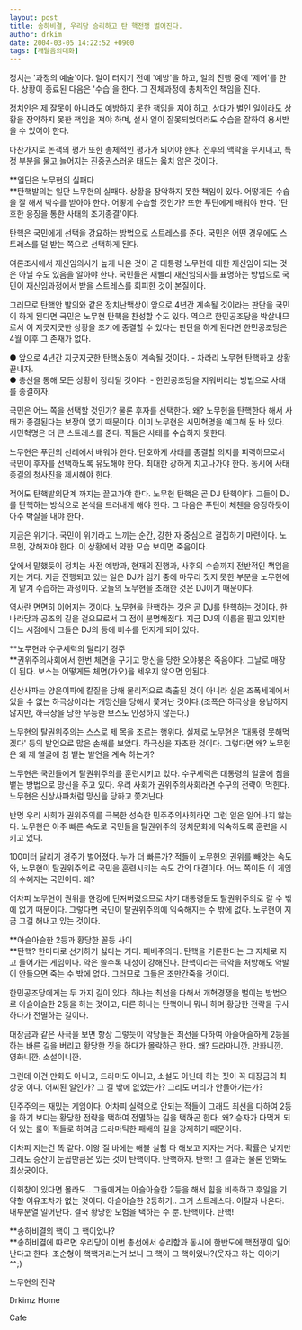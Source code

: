 ```yaml
---
layout: post
title: 송하비결, 우리당 승리하고 탄 핵전쟁 벌어진다.
author: drkim
date: 2004-03-05 14:22:52 +0900
tags: [깨달음의대화]
---
```

정치는 '과정의 예술'이다. 일이 터지기 전에 '예방'을 하고, 일의 진행 중에 '제어'를 한다. 상황이 종료된 다음은 '수습'을 한다. 그 전체과정에 총체적인 책임을 진다. 

정치인은 제 잘못이 아니라도 예방하지 못한 책임을 져야 하고, 상대가 벌인 일이라도 상황을 장악하지 못한 책임을 져야 하며, 설사 일이 잘못되었더라도 수습을 잘하여 용서받을 수 있어야 한다. 

마찬가지로 논객의 평가 또한 총체적인 평가가 되어야 한다. 전후의 맥락을 무시내고, 특정 부분을 물고 늘어지는 진중권스러운 태도는 옳치 않은 것이다. 

**일단은 노무현의 실패다  
**탄핵발의는 일단 노무현의 실패다. 상황을 장악하지 못한 책임이 있다. 어떻게든 수습을 잘 해서 박수를 받아야 한다. 어떻게 수습할 것인가? 또한 푸틴에게 배워야 한다. '단호한 응징을 통한 사태의 조기종결'이다. 

탄핵은 국민에게 선택을 강요하는 방법으로 스트레스를 준다. 국민은 어떤 경우에도 스트레스를 덜 받는 쪽으로 선택하게 된다. 

여론조사에서 재신임의사가 높게 나온 것이 곧 대통령 노무현에 대한 재신임이 되는 것은 아닐 수도 있음을 알아야 한다. 국민들은 재빨리 재신임의사를 표명하는 방법으로 국민이 재신임과정에서 받을 스트레스를 회피한 것이 본질이다. 

그러므로 탄핵안 발의와 같은 정치난맥상이 앞으로 4년간 계속될 것이라는 판단을 국민이 하게 된다면 국민은 노무현 탄핵을 찬성할 수도 있다. 역으로 한민공조당을 박살내므로서 이 지긋지긋한 상황을 조기에 종결할 수 있다는 판단을 하게 된다면 한민공조당은 4월 이후 그 존재가 없다. 

● 앞으로 4년간 지긋지긋한 탄핵소동이 계속될 것이다. - 차라리 노무현 탄핵하고 상황 끝내자.  
● 총선을 통해 모든 상황이 정리될 것이다. - 한민공조당을 지워버리는 방법으로 사태를 종결하자. 

국민은 어느 쪽을 선택할 것인가? 물론 후자를 선택한다. 왜? 노무현을 탄핵한다 해서 사태가 종결된다는 보장이 없기 때문이다. 이미 노무현은 시민혁명을 예고해 둔 바 있다. 시민혁명은 더 큰 스트레스를 준다. 적들은 사태를 수습하지 못한다. 

노무현은 푸틴의 선례에서 배워야 한다. 단호하게 사태를 종결할 의지를 피력하므로서 국민이 후자를 선택하도록 유도해야 한다. 최대한 강하게 치고나가야 한다. 동시에 사태종결의 청사진을 제시해야 한다. 

적어도 탄핵발의단계 까지는 끌고가야 한다. 노무현 탄핵은 곧 DJ 탄핵이다. 그들이 DJ를 탄핵하는 방식으로 본색을 드러내게 해야 한다. 그 다음은 푸틴이 체첸을 응징하듯이 아주 박살을 내야 한다. 

지금은 위기다. 국민이 위기라고 느끼는 순간, 강한 자 중심으로 결집하기 마련이다. 노무현, 강해져야 한다. 이 상황에서 약한 모습 보이면 죽음이다. 

앞에서 말했듯이 정치는 사전 예방과, 현재의 진행과, 사후의 수습까지 전반적인 책임을 지는 거다. 지금 진행되고 있는 일은 DJ가 임기 중에 마무리 짓지 못한 부분을 노무현에게 맡겨 수습하는 과정이다. 오늘의 노무현을 초래한 것은 DJ이기 때문이다. 

역사란 면면히 이어지는 것이다. 노무현을 탄핵하는 것은 곧 DJ를 탄핵하는 것이다. 한나라당과 공조의 길을 걸으므로서 그 점이 분명해졌다. 지금 DJ의 이름을 팔고 있지만 어느 시점에서 그들은 DJ의 등에 비수를 던지게 되어 있다. 

**노무현과 수구세력의 달리기 경주  
**권위주의사회에서 한번 체면을 구기고 망신을 당한 오야붕은 죽음이다. 그날로 매장이 된다. 보스는 어떻게든 체면(가오)을 세우지 않으면 안된다. 

신상사파는 양은이파에 칼질을 당해 물리적으로 축출된 것이 아니라 실은 조폭세계에서 있을 수 없는 하극상이라는 개망신을 당해서 쫓겨난 것이다.(조폭은 하극상을 용납하지 않지만, 하극상을 당한 무능한 보스도 인정하지 않는다.) 

노무현의 탈권위주의는 스스로 제 목을 조르는 행위다. 실제로 노무현은 '대통령 못해먹겠다' 등의 발언으로 많은 손해를 보았다. 하극상을 자초한 것이다. 그렇다면 왜? 노무현은 왜 제 얼굴에 침 뱉는 발언을 계속 하는가?

노무현은 국민들에게 탈권위주의를 훈련시키고 있다. 수구세력은 대통령의 얼굴에 침을 뱉는 방법으로 망신을 주고 있다. 우리 사회가 권위주의사회라면 수구의 전략이 먹힌다. 노무현은 신상사파처럼 망신을 당하고 쫓겨난다. 

반명 우리 사회가 권위주의를 극복한 성숙한 민주주의사회라면 그런 일은 일어나지 않는다. 노무현은 아주 빠른 속도로 국민들을 탈권위주의 정치문화에 익숙하도록 훈련을 시키고 있다. 

100미터 달리기 경주가 벌어졌다. 누가 더 빠른가? 적들이 노무현의 권위를 빼앗는 속도와, 노무현이 탈권위주의로 국민을 훈련시키는 속도 간의 대결이다. 어느 쪽이든 이 게임의 수혜자는 국민이다. 왜? 

어차피 노무현이 권위를 한강에 던져버렸으므로 차기 대통령들도 탈권위주의로 갈 수 밖에 없기 때문이다. 그렇다면 국민이 탈권위주의에 익숙해지는 수 밖에 없다. 노무현이 지금 그걸 해내고 있는 것이다. 

**아슬아슬한 2등과 황당한 꼴등 사이  
**탄핵? 한마디로 선거하기 싫다는 거다. 패배주의다. 탄핵을 거론한다는 그 자체로 지고 들어가는 게임이다. 약은 쓸수록 내성이 강해진다. 탄핵이라는 극약을 처방해도 약발이 안들으면 죽는 수 밖에 없다. 그러므로 그들은 조만간죽을 것이다. 

한민공조당에게는 두 가지 길이 있다. 하나는 최선을 다해서 개혁경쟁을 벌이는 방법으로 아슬아슬한 2등을 하는 것이고, 다른 하나는 탄핵이니 뭐니 하며 황당한 전략을 구사하다가 전멸하는 길이다. 

대장금과 같은 사극을 보면 항상 그렇듯이 악당들은 최선을 다하여 아슬아슬하게 2등을 하는 바른 길을 버리고 황당한 짓을 하다가 몰락하곤 한다. 왜? 드라마니깐. 만화니깐. 영화니깐. 소설이니깐.

그런데 이건 만화도 아니고, 드라마도 아니고, 소설도 아닌데 하는 짓이 꼭 대장금의 최상궁 이다. 어찌된 일인가? 그 길 밖에 없었는가? 그리도 머리가 안돌아가는가? 

민주주의는 재밌는 게임이다. 어차피 실력으로 안되는 적들이 그래도 최선을 다하여 2등을 하기 보다는 황당한 전략을 택하여 전멸하는 길을 택하곤 한다. 왜? 승자가 다먹게 되어 있는 룰이 적들로 하여금 드라마틱한 패배의 길을 강제하기 때문이다. 

어차피 지는건 똑 같다. 이왕 질 바에는 해볼 실험 다 해보고 지자는 거다. 확률은 낮지만 그래도 승산이 눈꼽만큼은 있는 것이 탄핵이다. 탄핵하자. 탄핵! 그 결과는 물론 안봐도 최상궁이다. 

이회창이 있다면 몰라도.. 그들에게는 아슬아슬한 2등을 해서 힘을 비축하고 후일을 기약할 이유조차가 없는 것이다. 아슬아슬한 2등하기.. 그거 스트레스다. 이탈자 나온다. 내부분열 일어난다. 결국 황당한 모험을 택하는 수 뿐. 탄핵이다. 탄핵!

**송하비결의 핵이 그 핵이었나?  
**송하비결에 따르면 우리당이 이번 총선에서 승리함과 동시에 한반도에 핵전쟁이 일어난다고 한다. 조순형이 핵핵거리는거 보니 그 핵이 그 핵이었나?(웃자고 하는 이야기 ^^;)


  노무현의 전략



  Drkimz Home



  Cafe
